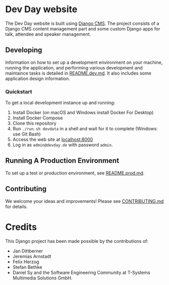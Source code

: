 # Dev Day website

The Dev Day website is built using [Django CMS](https://www.django-cms.org/).
The project consists of a Django CMS content management part and some custom Django apps for talk, attendee and speaker management.

## Developing

Information on how to set up a development environment on your machine, running the application, and performing various development and maintaince tasks is detailed in [README.dev.md](README.dev.md). It also includes some application design information.

### Quickstart

To get a local development instance up and running:

1. Install Docker (on macOS and Windows install Docker For Desktop)
1. Install Docker Compose
1. Clone this repository
1. Run `./run.sh devdata` in a shell and wait for it to complete (Windows: use Git Bash)
1. Access the web site at [localhost:8000](http://localhost:8000)
1. Log in as `admin@devday.de` with password `admin`.

## Running A Production Environment

To set up a test or production environment, see [README.prod.md](README.prod.md).

## Contributing

We welcome your ideas and improvements! Please see [CONTRIBUTING.md](CONTRIBUTING.md) for details.

# Credits

This Django project has been made possible by the contributions of:
* Jan Dittberner
* Jeremias Arnstadt
* Felix Herzog
* Stefan Bethke
* Daniel Sy
and the Software Engineering Community at T-Systems Multimedia Solutions GmbH.
